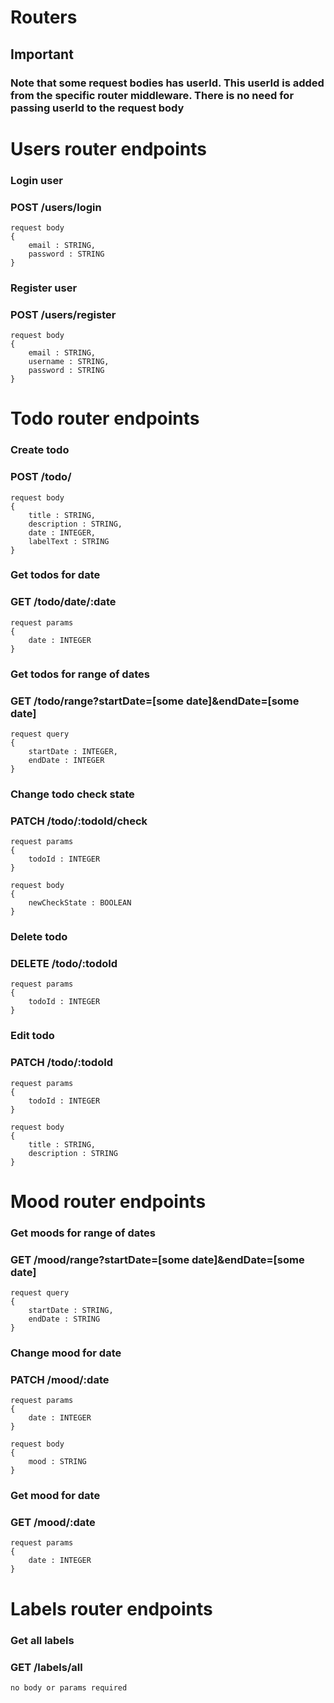 # Routers

## Important
### Note that some request bodies has **userId**. This userId is added from the specific router middleware. There is no need for passing userId to the request body

# Users router endpoints
### Login user 
### POST /users/login
```
request body
{
    email : STRING,
    password : STRING
}
```
### Register user
### POST /users/register
```
request body
{
    email : STRING,
    username : STRING,
    password : STRING
}
```

# Todo router endpoints
### Create todo
### POST /todo/
```
request body
{
    title : STRING, 
    description : STRING, 
    date : INTEGER, 
    labelText : STRING
}
```

### Get todos for date
### GET /todo/date/:date
```
request params
{
    date : INTEGER
}
```

### Get todos for range of dates
### GET /todo/range?startDate=[some date]&endDate=[some date]
```
request query
{
    startDate : INTEGER,
    endDate : INTEGER
}
```

### Change todo check state
### PATCH /todo/:todoId/check
```
request params
{
    todoId : INTEGER
}

request body
{
    newCheckState : BOOLEAN
}
```

### Delete todo
### DELETE /todo/:todoId
```
request params
{
    todoId : INTEGER
}
```

### Edit todo
### PATCH /todo/:todoId
```
request params
{
    todoId : INTEGER
}

request body
{
    title : STRING,
    description : STRING
}
```

# Mood router endpoints
### Get moods for range of dates
### GET /mood/range?startDate=[some date]&endDate=[some date]
```
request query
{
    startDate : STRING, 
    endDate : STRING
}
```

### Change mood for date
### PATCH /mood/:date
```
request params
{
    date : INTEGER
}

request body
{
    mood : STRING
}
```

### Get mood for date
### GET /mood/:date
```
request params
{
    date : INTEGER
}
```

# Labels router endpoints
### Get all labels
### GET /labels/all
```
no body or params required
```